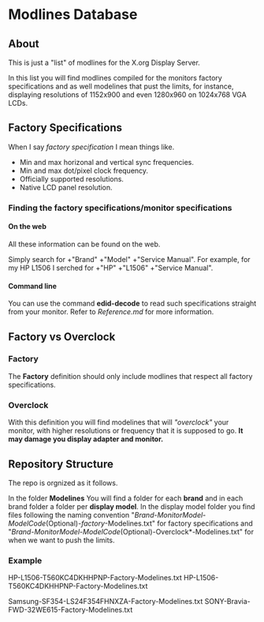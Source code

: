 # Modlines Database
## About
This is just a "list" of modlines for the X.org Display Server.

In this list you will find modlines compiled for the monitors factory specifications and as well modelines that pust the limits, for instance, displaying resolutions of 1152x900 and even 1280x960 on 1024x768 VGA LCDs.

## Factory Specifications
When I say *factory specification* I mean things like.

* Min and max horizonal and vertical sync frequencies.
* Min and max dot/pixel clock frequency.
* Officially supported resolutions.
* Native LCD panel resolution.

### Finding the factory specifications/monitor specifications
#### On the web
All these information can be found on the web.

Simply search for +"Brand" +"Model"
+"Service Manual". For example, for my HP L1506 I serched for +"HP" +"L1506" +"Service Manual".

#### Command line
You can use the command **edid-decode** to read such specifications straight from your monitor. Refer to *Reference.md* for more information.

## Factory vs Overclock
### Factory
The **Factory** definition should only include modlines that respect all factory specifications.

### Overclock
With this definition you will find modelines that will *"overclock"* your monitor, with higher resolutions or frequency that it is supposed to go. **It may damage you display adapter and monitor.**

## Repository Structure
The repo is orgnized as it follows.

In the folder **Modelines** You will find a folder for each **brand** and in each brand folder a folder per **display model**. In the display model folder you find files following the naming convention "*Brand*-*MonitorModel*-*ModelCode*(Optional)-*factory*-Modelines.txt" for factory specifications and "*Brand*-*MonitorModel*-*ModelCode*(Optional)-Overclock*-Modelines.txt" for when we want to push the limits.

### Example
HP-L1506-T560KC4DKHHPNP-Factory-Modelines.txt
HP-L1506-T560KC4DKHHPNP-Factory-Modelines.txt

Samsung-SF354-LS24F354FHNXZA-Factory-Modelines.txt
SONY-Bravia-FWD-32WE615-Factory-Modelines.txt
